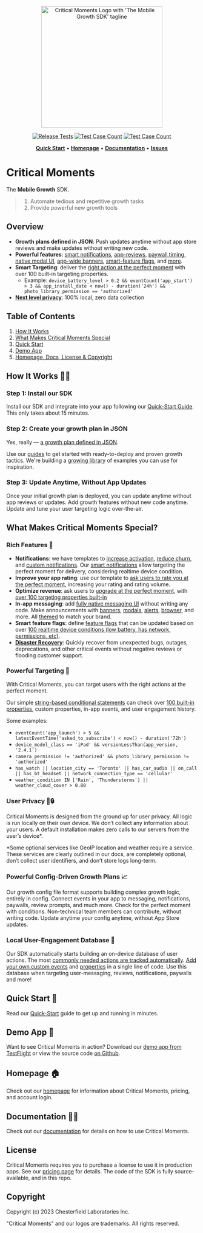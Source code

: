 
<p align="center">
  <a href="https://criticalmoments.io">
    <img width="320" alt="Critical Moments Logo with 'The Mobile Growth SDK' tagline" src="https://github.com/CriticalMoments/CriticalMoments/assets/848343/9f985505-264b-4b61-af7c-e79f15d01d54">
  </a>
</p>

<p align="center">
  <a href="https://github.com/CriticalMoments/CriticalMoments/actions/workflows/test_release.yml" target="_blank"><img src="https://github.com/CriticalMoments/CriticalMoments/actions/workflows/test_release.yml/badge.svg" alt="Release Tests"></a>
  <a href="https://github.com/CriticalMoments/CriticalMoments/blob/main/test_count.sh"><img src="https://img.shields.io/badge/Test_Case_Count-2550-brightgreen?logo=github&labelColor=32383f&logoColor=969da4" alt="Test Case Count" /></a>
  <a href="https://github.com/CriticalMoments/CriticalMoments/releases/latest"><img src="https://img.shields.io/github/v/release/CriticalMoments/CriticalMoments?color=brightgreen&labelColor=32383f&label=SPM%20Release" alt="Test Case Count" /></a>
</p>

<p align="center">
  <a href="https://docs.criticalmoments.io/quick-start"><strong>Quick Start</strong></a> •
  <a href="https://criticalmoments.io"><strong>Homepage</strong></a> •
  <a href="https://docs.criticalmoments.io"><strong>Documentation</strong></a> • 
  <a href="https://github.com/CriticalMoments/CriticalMoments/issues"><strong>Issues</strong></a>
</p>


# Critical Moments

The **Mobile Growth** SDK. 

> 1) Automate tedious and repetitive growth tasks
> 2) Provide powerful new growth tools

## Overview

- **Growth plans defined in JSON**: Push updates anytime without app store reviews and make updates without writing new code.
- **Powerful features**: [smart notifications](https://docs.criticalmoments.io/guides/reduce-app-churn-with-notifications), [app-reviews](https://docs.criticalmoments.io/guides/improve-your-app-store-rating), [paywall timing](https://criticalmoments.io/features/grow_revenue), [native modal UI](https://docs.criticalmoments.io/actions-in-app-messaging/modals), [app-wide banners](https://docs.criticalmoments.io/actions-in-app-messaging/banners), [smart-feature flags](https://docs.criticalmoments.io/guides/feature-flags-guide), and [more](https://docs.criticalmoments.io/concepts-overview). 
- **Smart Targeting**: deliver the [right action at the perfect moment](https://docs.criticalmoments.io/conditional-targeting/intro-to-conditions) with over 100 built-in targeting properties. 
  - Example: `device_battery_level > 0.2 && eventCount('app_start') > 3 && app_install_date < now() - duration('24h') && photo_library_permission == 'authorized'`
- [**Next level privacy**](https://criticalmoments.io/blog/how_to_target_users_without_collecting_data): 100% local, zero data collection

## Table of Contents
1. [How It Works](#how-it-works-)
2. [What Makes Critical Moments Special](#what-makes-critical-moments-special)
3. [Quick Start](#quick-start-)
4. [Demo App](#demo-app-)
5. [Homepage, Docs, License & Copyright](#homepage-)

## How It Works 👩‍💻

### Step 1: Install our SDK

Install our SDK and integrate into your app following our [Quick-Start Guide](https://docs.criticalmoments.io/quick-start). This only takes about 15 minutes.

### Step 2: Create your growth plan in JSON

Yes, really — [a growth plan defined in JSON](https://docs.criticalmoments.io/config-file-structure). 

Use our [guides](https://docs.criticalmoments.io/guides/reduce-app-churn-with-notifications) to get started with ready-to-deploy and proven growth tactics. We're building a [growing library](https://criticalmoments.io/blog) of examples you can use for inspiration.

### Step 3: Update Anytime, Without App Updates

Once your initial growth plan is deployed, you can update anytime without app reviews or updates. Add growth features without new code anytime. Update and tune your user targeting logic over-the-air.

## What Makes Critical Moments Special?

### Rich Features 🔧

- **Notifications**: we have templates to [increase activation](https://docs.criticalmoments.io/guides/reduce-app-churn-with-notifications#increase-activation-rate), [reduce churn](https://docs.criticalmoments.io/guides/reduce-app-churn-with-notifications#reduce-long-term-churn), and [custom notifications](https://docs.criticalmoments.io/guides/reduce-app-churn-with-notifications#step-5-add-custom-notification). Our [smart notifications](https://criticalmoments.io/features/notifications) allow targeting the perfect moment for delivery, considering realtime device condition.
- **Improve your app rating**: use our template to [ask users to rate you at the perfect moment](https://docs.criticalmoments.io/guides/improve-your-app-store-rating), increasing your rating and rating volume.
- **Optimize revenue**: ask users to [upgrade at the perfect moment](https://criticalmoments.io/features/grow_revenue), with [over 100 targeting properties built-in](https://docs.criticalmoments.io/conditional-targeting/built-in-properties)
- **In-app messaging**: add [fully native messaging UI](https://docs.criticalmoments.io/actions-in-app-messaging/actions-overview) without writing any code. Make announcements with [banners](https://docs.criticalmoments.io/actions-in-app-messaging/banners), [modals](https://docs.criticalmoments.io/actions-in-app-messaging/modals), [alerts](https://docs.criticalmoments.io/actions-in-app-messaging/alerts), [browser](https://docs.criticalmoments.io/actions-in-app-messaging/open-link), and more. All [themed](https://docs.criticalmoments.io/themes/theme-overview) to match your brand.
- **Smart feature flags**: define [feature flags](https://docs.criticalmoments.io/guides/feature-flags-guide) that can be updated based on over [100 realtime device conditions \(low battery, has network, permissions, etc\)](https://docs.criticalmoments.io/conditional-targeting/built-in-properties).
- [**Disaster Recovery**](https://criticalmoments.io/features/disaster_recovery): Quickly recover from unexpected bugs, outages, deprecations, and other critical events without negative reviews or flooding customer support.

### Powerful Targeting 🎯

With Critical Moments, you can target users with the right actions at the perfect moment.

Our simple [string-based conditional statements](https://docs.criticalmoments.io/conditional-targeting/intro-to-conditions) can check over [100 built-in properties](https://docs.criticalmoments.io/conditional-targeting/built-in-properties), custom properties, in-app events, and user engagement history. 

Some examples: 
- `eventCount('app_launch') > 5 && latestEventTime('asked_to_subscribe') < now() - duration('72h')`
- `device_model_class == 'iPad' && versionLessThan(app_version, '2.4.1')`
- `camera_permission != 'authorized' && photo_library_permission != 'authorized'`
- `has_watch || location_city == 'Toronto' || has_car_audio || on_call || has_bt_headset || network_connection_type == 'cellular'`
- `weather_condition IN ['Rain', 'Thunderstorms'] || weather_cloud_cover > 0.80`

### User Privacy 🔑🔒

Critical Moments is designed from the ground up for user privacy. All logic is run locally on their own device. We don’t collect any information about your users. A default installation makes zero calls to our servers from the user’s device*.

*Some optional services like GeoIP location and weather require a service. These services are clearly outlined in our docs, are completely optional, don’t collect user identifiers, and don’t store logs long-term.

### Powerful Config-Driven Growth Plans 📈

Our growth config file format supports building complex growth logic, entirely in config. Connect events in your app to messaging, notifications, paywalls, review prompts, and much more. Check for the perfect moment with conditions. Non-technical team members can contribute, without writing code. Update anytime your config anytime, without App Store updates. 

### Local User-Engagement Database 📙

Our SDK automatically starts building an on-device database of user actions. The most [commonly needed actions are tracked automatically](https://docs.criticalmoments.io/events/built-in-events). [Add your own custom events](https://docs.criticalmoments.io/events/event-overview) and [properties](https://docs.criticalmoments.io/conditional-targeting/custom-properties) in a single line of code. Use this database when targeting user-messaging, reviews, notifications, paywalls and more!

## Quick Start 🚀

Read our [Quick-Start](https://docs.criticalmoments.io/quick-start) guide to get up and running in minutes. 

## Demo App 

Want to see Critical Moments in action? Download our [demo app from TestFlight](https://testflight.apple.com/join/uSwscwu0) or view the source code [on Github](https://github.com/CriticalMoments/CriticalMoments/tree/main/ios/sample_app).

## Homepage 🏠

Check out our [homepage](https://criticalmoments.io) for information about Critical Moments, pricing, and account login.

## Documentation 👩‍💻

Check out our [documentation](https://docs.criticalmoments.io) for details on how to use Critical Moments.

## License

Critical Moments requires you to purchase a license to use it in production apps. See our [pricing page](https://criticalmoments.io/pricing) for details. The code of the SDK is fully source-available, and in this repo.

## Copyright

Copyright (c) 2023 Chesterfield Laboratories Inc.

"Critical Moments" and our logos are trademarks. All rights reserved.
